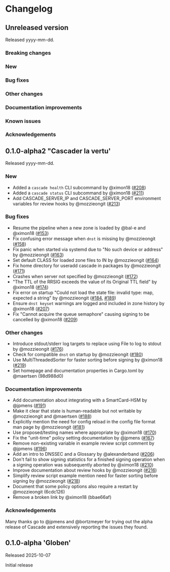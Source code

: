 # Changelog

<!-- Changelog template (remove empty sections on release of a version)
## Unreleased version

Released yyyy-mm-dd.

### Breaking changes
### New
### Bug fixes
### Other changes
### Documentation improvements
### Known issues
### Acknowledgements
-->

## Unreleased version

Released yyyy-mm-dd.

### Breaking changes
### New
### Bug fixes
### Other changes
### Documentation improvements
### Known issues
### Acknowledgements


## 0.1.0-alpha2 "Cascader la vertu'

Released yyyy-mm-dd.

### New

- Added a `cascade health` CLI subcommand by @ximon18 ([#208])
- Added a `cascade status` CLI subcommand by @ximon18 ([#211])
- Add CASCADE_SERVER_IP and CASCADE_SERVER_PORT environment variables for
  review hooks by @mozzieongit ([#213])

### Bug fixes

- Resume the pipeline when a new zone is loaded by @bal-e and @ximon18 ([#153])
- Fix confusing error message when `dnst` is missing by @mozzieongit ([#158])
- Fix panic when started via systemd due to "No such device or address" by
  @mozzieongit ([#163])
- Set default CLASS for loaded zone files to IN by @mozzieongit ([#164])
- Fix home directory for useradd cascade in packages by @mozzieongit ([#171])
- Crashes when server not specified by @mozzieongit ([#172])
- "The TTL of the RRSIG exceeds the value of its Original TTL field" by
  @ximon18 ([#174])
- Fix error on startup "Could not load the state file: invalid type: map,
  expected a string" by @mozzieongit ([#184], [#189])
- Ensure `dnst keyset` warnings are logged and included in zone history
  by @ximon18 ([#207])
- Fix "Cannot acquire the queue semaphore" causing signing to be cancelled
  by @ximon18 ([#209])

### Other changes

- Introduce stdout/stderr log targets to replace using File to log to stdout by
  @mozzieongit ([#176])
- Check for compatible `dnst` on startup by @mozzieongit ([#180])
- Use MultiThreadedSorter for faster sorting before signing by @ximon18
  ([#219])
- Set homepage and documentation properties in Cargo.toml by @maertsen
  (98d988d0)

### Documentation improvements

- Add documentation about integrating with a SmartCard-HSM by @jpmens ([#191])
- Make it clear that state is human-readable but not writable by @mozzieongit
  and @maertsen ([#188])
- Explicitly mention the need for config reload in the config file format man
  page by @mozzieongit ([#181])
- Use proposed/testing names where appropriate by @ximon18 ([#170])
- Fix the "unit-time" policy setting documentation by @jpmens ([#167])
- Remove non-existing variable in example review script comment by @jpmens
  ([#196])
- Add an intro to DNSSEC and a Glossary by @alexanderband ([#206]) 
- Don't fail to show signing statistics for a finished signing operation when
  a signing operation was subsequently aborted by @ximon18 ([#210])
- Improve documentation about review hooks by @mozzieongit ([#216])
- Simplify review script example mention need for faster sorting before
  signing by @mozzieongit ([#218])
- Document that some policy options also require a restart by @mozzieongit
  (6cdc126)
- Remove a broken link by @ximon18 (bbae66af)

### Acknowledgements

Many thanks go to @jpmens and @bortzmeyer for trying out the alpha release of
Cascade and extensively reporting the issues they found.

[#153]: https://github.com/NLnetLabs/cascade/pull/153
[#158]: https://github.com/NLnetLabs/cascade/pull/158
[#163]: https://github.com/NLnetLabs/cascade/pull/163
[#164]: https://github.com/NLnetLabs/cascade/pull/164
[#167]: https://github.com/NLnetLabs/cascade/pull/167
[#170]: https://github.com/NLnetLabs/cascade/pull/170
[#171]: https://github.com/NLnetLabs/cascade/pull/171
[#172]: https://github.com/NLnetLabs/cascade/pull/172
[#174]: https://github.com/NLnetLabs/cascade/pull/174
[#176]: https://github.com/NLnetLabs/cascade/pull/176
[#180]: https://github.com/NLnetLabs/cascade/pull/180
[#181]: https://github.com/NLnetLabs/cascade/pull/181
[#184]: https://github.com/NLnetLabs/cascade/pull/184
[#188]: https://github.com/NLnetLabs/cascade/pull/188
[#189]: https://github.com/NLnetLabs/cascade/pull/189
[#191]: https://github.com/NLnetLabs/cascade/pull/191
[#196]: https://github.com/NLnetLabs/cascade/pull/196
[#206]: https://github.com/NLnetLabs/cascade/pull/206
[#207]: https://github.com/NLnetLabs/cascade/pull/207
[#208]: https://github.com/NLnetLabs/cascade/pull/208
[#209]: https://github.com/NLnetLabs/cascade/pull/209
[#210]: https://github.com/NLnetLabs/cascade/pull/210
[#211]: https://github.com/NLnetLabs/cascade/pull/211
[#213]: https://github.com/NLnetLabs/cascade/pull/213
[#216]: https://github.com/NLnetLabs/cascade/pull/216
[#218]: https://github.com/NLnetLabs/cascade/pull/218
[#219]: https://github.com/NLnetLabs/cascade/pull/219


## 0.1.0-alpha 'Globen'

Released 2025-10-07

Initial release
